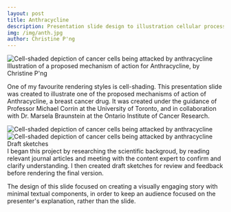 ```yaml
---
layout: post
title: Anthracycline
description: Presentation slide design to illustration cellular process
img: /img/anth.jpg
author: Christine P'ng
---
```



<div class="img_full_row">
	<img class="col three" src="{{ site.baseurl }}/img/final/anth3d.jpg" alt="Cell-shaded depiction of cancer cells being attacked by anthracycline" title="Anthracycline proposed mechanism of action"/>
</div>
<div class="col three caption">
	Illustration of a proposed mechanism of action for Anthracycline, by Christine P'ng
</div>

One of my favourite rendering styles is cell-shading. This presentation slide was created to illustrate one of the proposed mechanisms of action of Anthracycline, a breast cancer drug. It was created under the guidance of Professor Michael Corrin at the University of Toronto, and in collaboration with Dr. Marsela Braunstein at the Ontario Institute of Cancer Research. 

<div class="img_full_row">
	<img class="col one" src="{{ site.baseurl }}/img/process/anth3d-1.jpg" alt="Cell-shaded depiction of cancer cells being attacked by anthracycline" title="draft"/>
	<img class="col two" src="{{ site.baseurl }}/img/process/anth3d-2.jpg" alt="Cell-shaded depiction of cancer cells being attacked by anthracycline" title="draft"/>
</div>
<div class="col three caption">
	Draft sketches 
</div>
I began this project by researching the scientific backgroud, by reading relevant journal articles and meeting with the content expert to confirm and clarify understanding. I then created draft sketches for review and feedback before rendering the final version.

The design of this slide focused on creating a visually engaging story with minimal textual components, in order to keep an audience focused on the presenter's explanation, rather than the slide.


